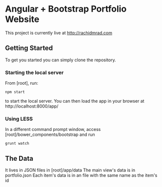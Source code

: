 # Angular + Bootstrap Portfolio Website

This project is currently live at http://rachidmrad.com


## Getting Started

To get you started you can simply clone the repository. 

### Starting the local server

From [root], run:

```
npm start
```
to start the local server. You can then load the app in your browser at http://localhost:8000/app/

### Using LESS

In a different command prompt window, access [root]/bower_components/bootstrap and run

```
grunt watch
```

## The Data

It lives in JSON files in [root]/app/data
The main view's data is in portfolio.json
Each item's data is in an file with the same name as the item's id
